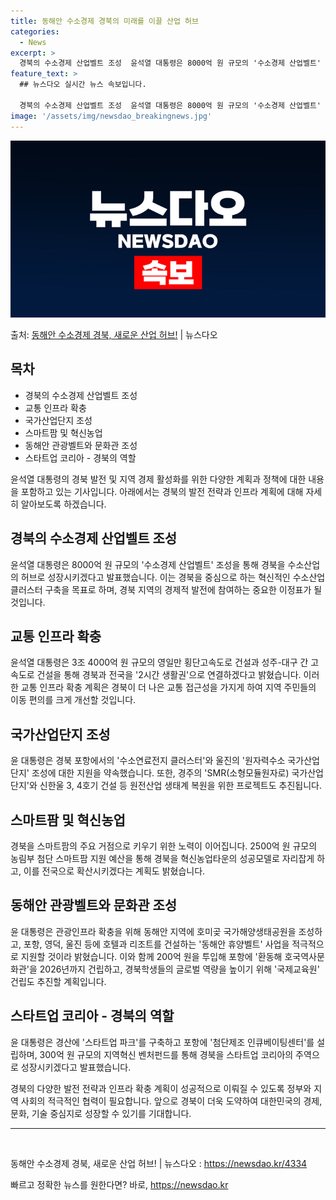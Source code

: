 ```yaml
---
title: 동해안 수소경제 경북의 미래를 이끌 산업 허브
categories:
  - News
excerpt: >
  경북의 수소경제 산업벨트 조성  윤석열 대통령은 8000억 원 규모의 '수소경제 산업벨트' 조성 사업을 통해…
feature_text: >
  ## 뉴스다오 실시간 뉴스 속보입니다.

  경북의 수소경제 산업벨트 조성  윤석열 대통령은 8000억 원 규모의 '수소경제 산업벨트' 조성 사업을 통해…
image: '/assets/img/newsdao_breakingnews.jpg'
---
```


![뉴스다오 속보](/assets/img/newsdao_breakingnews.jpg)

<p>출처: <a href="https://newsdao.kr/4334" rel="dofollow">동해안 수소경제 경북, 새로운 산업 허브!</a> | 뉴스다오</p>

<h2 data-ke-size="size26">목차</h2>
<ul>
    <li>경북의 수소경제 산업벨트 조성</li>
    <li>교통 인프라 확충</li>
    <li>국가산업단지 조성</li>
    <li>스마트팜 및 혁신농업</li>
    <li>동해안 관광벨트와 문화관 조성</li>
    <li>스타트업 코리아 - 경북의 역할</li>
</ul>

<p data-ke-size="size16"></p>

<p data-ke-size="size16">윤석열 대통령의 경북 발전 및 지역 경제 활성화를 위한 다양한 계획과 정책에 대한 내용을 포함하고 있는 기사입니다. 아래에서는 경북의 발전 전략과 인프라 계획에 대해 자세히 알아보도록 하겠습니다.</p>

<p data-ke-size="size16"></p>

<h2 data-ke-size="size26">경북의 수소경제 산업벨트 조성</h2>
<p data-ke-size="size16">윤석열 대통령은 8000억 원 규모의 '수소경제 산업벨트' 조성을 통해 경북을 수소산업의 허브로 성장시키겠다고 발표했습니다. 이는 경북을 중심으로 하는 혁신적인 수소산업 클러스터 구축을 목표로 하며, 경북 지역의 경제적 발전에 참여하는 중요한 이정표가 될 것입니다.</p>

<h2 data-ke-size="size26">교통 인프라 확충</h2>
<p data-ke-size="size16">윤석열 대통령은 3조 4000억 원 규모의 영일만 횡단고속도로 건설과 성주-대구 간 고속도로 건설을 통해 경북과 전국을 '2시간 생활권'으로 연결하겠다고 밝혔습니다. 이러한 교통 인프라 확충 계획은 경북이 더 나은 교통 접근성을 가지게 하여 지역 주민들의 이동 편의를 크게 개선할 것입니다.</p>

<h2 data-ke-size="size26">국가산업단지 조성</h2>
<p data-ke-size="size16">윤 대통령은 경북 포항에서의 '수소연료전지 클러스터'와 울진의 '원자력수소 국가산업단지' 조성에 대한 지원을 약속했습니다. 또한, 경주의 'SMR(소형모듈원자로) 국가산업단지'와 신한울 3, 4호기 건설 등 원전산업 생태계 복원을 위한 프로젝트도 추진됩니다.</p>

<h2 data-ke-size="size26">스마트팜 및 혁신농업</h2>
<p data-ke-size="size16">경북을 스마트팜의 주요 거점으로 키우기 위한 노력이 이어집니다. 2500억 원 규모의 농림부 첨단 스마트팜 지원 예산을 통해 경북을 혁신농업타운의 성공모델로 자리잡게 하고, 이를 전국으로 확산시키겠다는 계획도 밝혔습니다.</p>

<h2 data-ke-size="size26">동해안 관광벨트와 문화관 조성</h2>
<p data-ke-size="size16">윤 대통령은 관광인프라 확충을 위해 동해안 지역에 호미곶 국가해양생태공원을 조성하고, 포항, 영덕, 울진 등에 호텔과 리조트를 건설하는 '동해안 휴양벨트' 사업을 적극적으로 지원할 것이라 밝혔습니다. 이와 함께 200억 원을 투입해 포항에 '환동해 호국역사문화관'을 2026년까지 건립하고, 경북학생들의 글로벌 역량을 높이기 위해 '국제교육원' 건립도 추진할 계획입니다.</p>

<h2 data-ke-size="size26">스타트업 코리아 - 경북의 역할</h2>
<p data-ke-size="size16">윤 대통령은 경산에 '스타트업 파크'를 구축하고 포항에 '첨단제조 인큐베이팅센터'를 설립하며, 300억 원 규모의 지역혁신 벤처펀드를 통해 경북을 스타트업 코리아의 주역으로 성장시키겠다고 발표했습니다.</p>

<p data-ke-size="size16">경북의 다양한 발전 전략과 인프라 확충 계획이 성공적으로 이뤄질 수 있도록 정부와 지역 사회의 적극적인 협력이 필요합니다. 앞으로 경북이 더욱 도약하여 대한민국의 경제, 문화, 기술 중심지로 성장할 수 있기를 기대합니다.</p>

<hr data-ke-size="size16">

<p data-ke-size="size16">&nbsp;</p>

<p data-ke-size="size16">동해안 수소경제 경북, 새로운 산업 허브! | 뉴스다오 : <a href="https://newsdao.kr/4334">https://newsdao.kr/4334</a></p> 

빠르고 정확한 뉴스를 원한다면? 바로, <a href="https://newsdao.kr" rel="dofollow">https://newsdao.kr</a>


